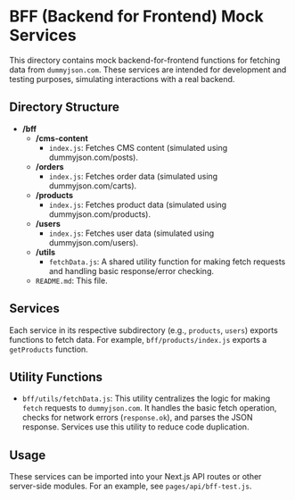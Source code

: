 # BFF (Backend for Frontend) Mock Services

This directory contains mock backend-for-frontend functions for fetching data from `dummyjson.com`. These services are intended for development and testing purposes, simulating interactions with a real backend.

## Directory Structure

- **/bff**
  - **/cms-content**
    - `index.js`: Fetches CMS content (simulated using dummyjson.com/posts).
  - **/orders**
    - `index.js`: Fetches order data (simulated using dummyjson.com/carts).
  - **/products**
    - `index.js`: Fetches product data (simulated using dummyjson.com/products).
  - **/users**
    - `index.js`: Fetches user data (simulated using dummyjson.com/users).
  - **/utils**
    - `fetchData.js`: A shared utility function for making fetch requests and handling basic response/error checking.
  - `README.md`: This file.

## Services

Each service in its respective subdirectory (e.g., `products`, `users`) exports functions to fetch data. For example, `bff/products/index.js` exports a `getProducts` function.

## Utility Functions

- `bff/utils/fetchData.js`: This utility centralizes the logic for making `fetch` requests to `dummyjson.com`. It handles the basic fetch operation, checks for network errors (`response.ok`), and parses the JSON response. Services use this utility to reduce code duplication.

## Usage

These services can be imported into your Next.js API routes or other server-side modules. For an example, see `pages/api/bff-test.js`.
